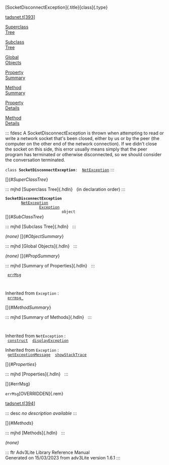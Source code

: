[SocketDisconnectException]{.title}[class]{.type}

[tadsnet.t](../file/tadsnet.t.html)\[[393](../source/tadsnet.t.html#393)\]

[Superclass\
Tree](#_SuperClassTree_)

[Subclass\
Tree](#_SubClassTree_)

[Global\
Objects](#_ObjectSummary_)

[Property\
Summary](#_PropSummary_)

[Method\
Summary](#_MethodSummary_)

[Property\
Details](#_Properties_)

[Method\
Details](#_Methods_)

::: fdesc
A SocketDisconnectException is thrown when attempting to read or write a
network socket that\'s been closed, either by us or by the peer (the
computer on the other end of the network connection). If we didn\'t
close the socket on this side, this error usually means simply that the
peer program has terminated or otherwise disconnected, so we should
consider the conversation terminated.

`class `**`SocketDisconnectException`**` :   `[`NetException`](../object/NetException.html)
:::

[]{#_SuperClassTree_}

::: mjhd
[Superclass Tree]{.hdln}   (in declaration order)
:::

**`SocketDisconnectException`**\
`         `[`NetException`](../object/NetException.html)\
`                 `[`Exception`](../object/Exception.html)\
`                         object`\
[]{#_SubClassTree_}

::: mjhd
[Subclass Tree]{.hdln}  
:::

*(none)* []{#_ObjectSummary_}

::: mjhd
[Global Objects]{.hdln}  
:::

*(none)* []{#_PropSummary_}

::: mjhd
[Summary of Properties]{.hdln}  
:::

` `[`errMsg`](#errMsg)`  `

` `

Inherited from `Exception` :\
` `[`errmsg_`](../object/Exception.html#errmsg_)`  `

[]{#_MethodSummary_}

::: mjhd
[Summary of Methods]{.hdln}  
:::

` `

Inherited from `NetException` :\
` `[`construct`](../object/NetException.html#construct)`  `[`displayException`](../object/NetException.html#displayException)`  `

Inherited from `Exception` :\
` `[`getExceptionMessage`](../object/Exception.html#getExceptionMessage)`  `[`showStackTrace`](../object/Exception.html#showStackTrace)`  `

[]{#_Properties_}

::: mjhd
[Properties]{.hdln}  
:::

[]{#errMsg}

`errMsg`[OVERRIDDEN]{.rem}

[tadsnet.t](../file/tadsnet.t.html)\[[394](../source/tadsnet.t.html#394)\]

::: desc
*no description available*
:::

[]{#_Methods_}

::: mjhd
[Methods]{.hdln}  
:::

*(none)*

::: ftr
Adv3Lite Library Reference Manual\
Generated on 15/03/2023 from adv3Lite version 1.6.1
:::
